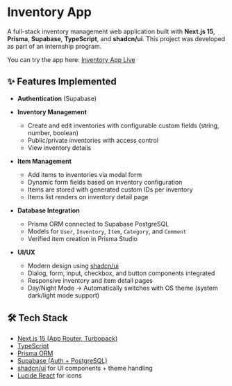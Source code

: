# Inventory App

A full-stack inventory management web application built with **Next.js 15**, **Prisma**, **Supabase**, **TypeScript**, and **shadcn/ui**.
This project was developed as part of an internship program.

You can try the app here: [Inventory App Live](https://inventory-app-7p7n.onrender.com)

## ✨ Features Implemented

* **Authentication** (Supabase)
* **Inventory Management**

  * Create and edit inventories with configurable custom fields (string, number, boolean)
  * Public/private inventories with access control
  * View inventory details
* **Item Management**

  * Add items to inventories via modal form
  * Dynamic form fields based on inventory configuration
  * Items are stored with generated custom IDs per inventory
  * Items list renders on inventory detail page
* **Database Integration**

  * Prisma ORM connected to Supabase PostgreSQL
  * Models for `User`, `Inventory`, `Item`, `Category`, and `Comment`
  * Verified item creation in Prisma Studio
* **UI/UX**

  * Modern design using [shadcn/ui](https://ui.shadcn.com/)
  * Dialog, form, input, checkbox, and button components integrated
  * Responsive inventory and item detail pages
  * Day/Night Mode → Automatically switches with OS theme (system dark/light mode support)

## 🛠️ Tech Stack

* [Next.js 15 (App Router, Turbopack)](https://nextjs.org/)
* [TypeScript](https://www.typescriptlang.org/)
* [Prisma ORM](https://www.prisma.io/)
* [Supabase (Auth + PostgreSQL)](https://supabase.com/)
* [shadcn/ui](https://ui.shadcn.com/) for UI components + theme handling
* [Lucide React](https://lucide.dev/) for icons

